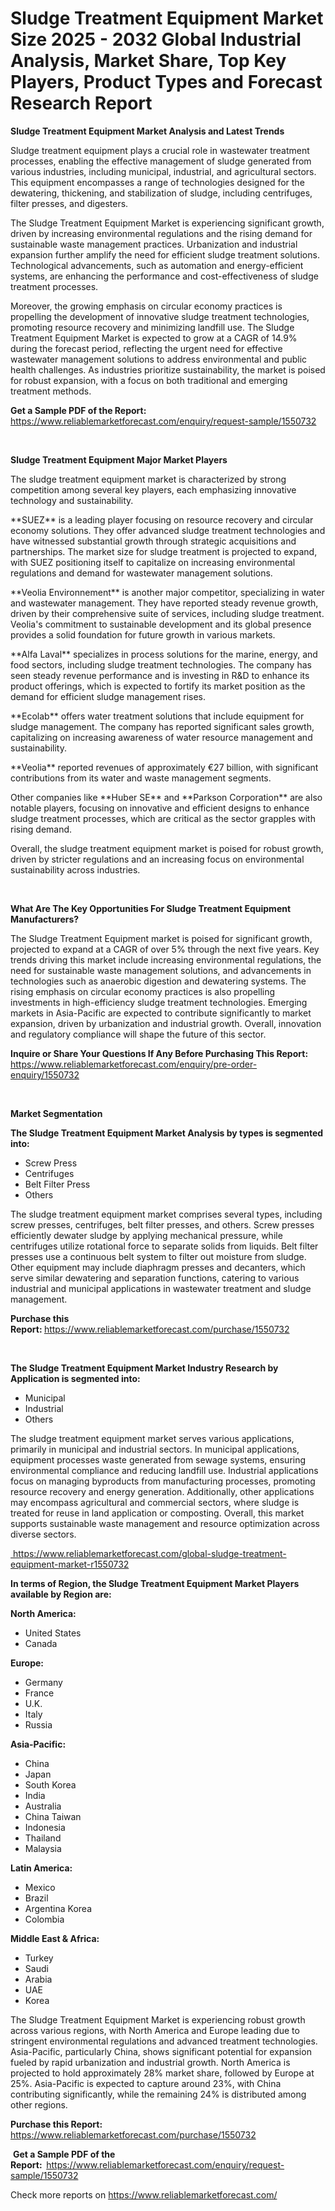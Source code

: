 <p><h1>Sludge Treatment Equipment Market Size 2025 - 2032 Global Industrial Analysis, Market Share, Top Key Players, Product Types and Forecast Research Report</h1></p><p><strong>Sludge Treatment Equipment Market Analysis and Latest Trends</strong></p>
<p><p>Sludge treatment equipment plays a crucial role in wastewater treatment processes, enabling the effective management of sludge generated from various industries, including municipal, industrial, and agricultural sectors. This equipment encompasses a range of technologies designed for the dewatering, thickening, and stabilization of sludge, including centrifuges, filter presses, and digesters.</p><p>The Sludge Treatment Equipment Market is experiencing significant growth, driven by increasing environmental regulations and the rising demand for sustainable waste management practices. Urbanization and industrial expansion further amplify the need for efficient sludge treatment solutions. Technological advancements, such as automation and energy-efficient systems, are enhancing the performance and cost-effectiveness of sludge treatment processes.</p><p>Moreover, the growing emphasis on circular economy practices is propelling the development of innovative sludge treatment technologies, promoting resource recovery and minimizing landfill use. The Sludge Treatment Equipment Market is expected to grow at a CAGR of 14.9% during the forecast period, reflecting the urgent need for effective wastewater management solutions to address environmental and public health challenges. As industries prioritize sustainability, the market is poised for robust expansion, with a focus on both traditional and emerging treatment methods.</p></p>
<p><strong>Get a Sample PDF of the Report:&nbsp;</strong> <a href="https://www.reliablemarketforecast.com/enquiry/request-sample/1550732?utm_campaign=2534&utm_medium=2&utm_source=Github&utm_content=ia&utm_term=28022025&utm_id=sludge-treatment-equipment">https://www.reliablemarketforecast.com/enquiry/request-sample/1550732</a></p>
<p>&nbsp;</p>
<p><strong>Sludge Treatment Equipment Major Market Players</strong></p>
<p><p>The sludge treatment equipment market is characterized by strong competition among several key players, each emphasizing innovative technology and sustainability. </p><p>**SUEZ** is a leading player focusing on resource recovery and circular economy solutions. They offer advanced sludge treatment technologies and have witnessed substantial growth through strategic acquisitions and partnerships. The market size for sludge treatment is projected to expand, with SUEZ positioning itself to capitalize on increasing environmental regulations and demand for wastewater management solutions.</p><p>**Veolia Environnement** is another major competitor, specializing in water and wastewater management. They have reported steady revenue growth, driven by their comprehensive suite of services, including sludge treatment. Veolia's commitment to sustainable development and its global presence provides a solid foundation for future growth in various markets.</p><p>**Alfa Laval** specializes in process solutions for the marine, energy, and food sectors, including sludge treatment technologies. The company has seen steady revenue performance and is investing in R&D to enhance its product offerings, which is expected to fortify its market position as the demand for efficient sludge management rises.</p><p>**Ecolab** offers water treatment solutions that include equipment for sludge management. The company has reported significant sales growth, capitalizing on increasing awareness of water resource management and sustainability.</p><p>**Veolia** reported revenues of approximately €27 billion, with significant contributions from its water and waste management segments.</p><p>Other companies like **Huber SE** and **Parkson Corporation** are also notable players, focusing on innovative and efficient designs to enhance sludge treatment processes, which are critical as the sector grapples with rising demand.</p><p>Overall, the sludge treatment equipment market is poised for robust growth, driven by stricter regulations and an increasing focus on environmental sustainability across industries.</p></p>
<p>&nbsp;</p>
<p><strong>What Are The Key Opportunities For Sludge Treatment Equipment Manufacturers?</strong></p>
<p><p>The Sludge Treatment Equipment market is poised for significant growth, projected to expand at a CAGR of over 5% through the next five years. Key trends driving this market include increasing environmental regulations, the need for sustainable waste management solutions, and advancements in technologies such as anaerobic digestion and dewatering systems. The rising emphasis on circular economy practices is also propelling investments in high-efficiency sludge treatment technologies. Emerging markets in Asia-Pacific are expected to contribute significantly to market expansion, driven by urbanization and industrial growth. Overall, innovation and regulatory compliance will shape the future of this sector.</p></p>
<p><strong>Inquire or Share Your Questions If Any Before Purchasing This Report:</strong> <a href="https://www.reliablemarketforecast.com/enquiry/pre-order-enquiry/1550732?utm_campaign=2534&utm_medium=2&utm_source=Github&utm_content=ia&utm_term=28022025&utm_id=sludge-treatment-equipment">https://www.reliablemarketforecast.com/enquiry/pre-order-enquiry/1550732</a></p>
<p>&nbsp;</p>
<p><strong>Market Segmentation</strong></p>
<p><strong>The Sludge Treatment Equipment Market Analysis by types is segmented into:</strong></p>
<p><ul><li>Screw Press</li><li>Centrifuges</li><li>Belt Filter Press</li><li>Others</li></ul></p>
<p><p>The sludge treatment equipment market comprises several types, including screw presses, centrifuges, belt filter presses, and others. Screw presses efficiently dewater sludge by applying mechanical pressure, while centrifuges utilize rotational force to separate solids from liquids. Belt filter presses use a continuous belt system to filter out moisture from sludge. Other equipment may include diaphragm presses and decanters, which serve similar dewatering and separation functions, catering to various industrial and municipal applications in wastewater treatment and sludge management.</p></p>
<p><strong>Purchase this Report:&nbsp;</strong><a href="https://www.reliablemarketforecast.com/purchase/1550732?utm_campaign=2534&utm_medium=2&utm_source=Github&utm_content=ia&utm_term=28022025&utm_id=sludge-treatment-equipment">https://www.reliablemarketforecast.com/purchase/1550732</a></p>
<p>&nbsp;</p>
<p><strong>The Sludge Treatment Equipment Market Industry Research by Application is segmented into:</strong></p>
<p><ul><li>Municipal</li><li>Industrial</li><li>Others</li></ul></p>
<p><p>The sludge treatment equipment market serves various applications, primarily in municipal and industrial sectors. In municipal applications, equipment processes waste generated from sewage systems, ensuring environmental compliance and reducing landfill use. Industrial applications focus on managing byproducts from manufacturing processes, promoting resource recovery and energy generation. Additionally, other applications may encompass agricultural and commercial sectors, where sludge is treated for reuse in land application or composting. Overall, this market supports sustainable waste management and resource optimization across diverse sectors.</p></p>
<p><a href="https://www.reliablemarketforecast.com/global-sludge-treatment-equipment-market-r1550732?utm_campaign=2534&utm_medium=2&utm_source=Github&utm_content=ia&utm_term=28022025&utm_id=sludge-treatment-equipment">&nbsp;https://www.reliablemarketforecast.com/global-sludge-treatment-equipment-market-r1550732</a></p>
<p><strong>In terms of Region, the Sludge Treatment Equipment Market Players available by Region are:</strong></p>
<p>
    <p> <strong> North America: </strong>
        <ul>
            <li>United States</li>
            <li>Canada</li>
        </ul>
        </p> 
    <p> <strong> Europe: </strong>
        <ul>
            <li>Germany</li>
            <li>France</li>
            <li>U.K.</li>
            <li>Italy</li>
            <li>Russia</li>
        </ul>
        </p> 
    <p> <strong> Asia-Pacific: </strong>
        <ul>
            <li>China</li>
            <li>Japan</li>
            <li>South Korea</li>
            <li>India</li>
            <li>Australia</li>
            <li>China Taiwan</li>
            <li>Indonesia</li>
            <li>Thailand</li>
            <li>Malaysia</li>
        </ul>
        </p> 
    <p> <strong> Latin America: </strong>
        <ul>
            <li>Mexico</li>
            <li>Brazil</li>
            <li>Argentina Korea</li>
            <li>Colombia</li>
        </ul>
        </p> 
    <p> <strong> Middle East & Africa: </strong>
        <ul>
            <li>Turkey</li>
            <li>Saudi</li>
            <li>Arabia</li>
            <li>UAE</li>
            <li>Korea</li>
        </ul>
    </p>
    </p>
<p><p>The Sludge Treatment Equipment Market is experiencing robust growth across various regions, with North America and Europe leading due to stringent environmental regulations and advanced treatment technologies. Asia-Pacific, particularly China, shows significant potential for expansion fueled by rapid urbanization and industrial growth. North America is projected to hold approximately 28% market share, followed by Europe at 25%. Asia-Pacific is expected to capture around 23%, with China contributing significantly, while the remaining 24% is distributed among other regions.</p></p>
<p><strong>Purchase this Report: </strong><a href="https://www.reliablemarketforecast.com/purchase/1550732?utm_campaign=2534&utm_medium=2&utm_source=Github&utm_content=ia&utm_term=28022025&utm_id=sludge-treatment-equipment">https://www.reliablemarketforecast.com/purchase/1550732</a></p>
<p>&nbsp;<strong>Get a Sample PDF of the Report:&nbsp;&nbsp;</strong><a href="https://www.reliablemarketforecast.com/enquiry/request-sample/1550732?utm_campaign=2534&utm_medium=2&utm_source=Github&utm_content=ia&utm_term=28022025&utm_id=sludge-treatment-equipment">https://www.reliablemarketforecast.com/enquiry/request-sample/1550732</a></p>
<p><strong></strong></p>
<p>Check more reports on <a href="https://www.reliablemarketforecast.com/?utm_campaign=2534&utm_medium=2&utm_source=Github&utm_content=ia&utm_term=28022025&utm_id=sludge-treatment-equipment">https://www.reliablemarketforecast.com/</a></p>